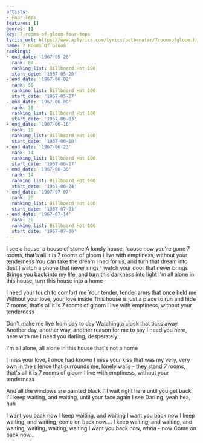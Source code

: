 ```yaml
---
artists:
- Four Tops
features: []
genres: []
key: 7-rooms-of-gloom-four-tops
lyrics_url: https://www.azlyrics.com/lyrics/patbenatar/7roomsofgloom.html
name: 7 Rooms Of Gloom
rankings:
- end_date: '1967-05-26'
  rank: 87
  ranking_list: Billboard Hot 100
  start_date: '1967-05-20'
- end_date: '1967-06-02'
  rank: 50
  ranking_list: Billboard Hot 100
  start_date: '1967-05-27'
- end_date: '1967-06-09'
  rank: 30
  ranking_list: Billboard Hot 100
  start_date: '1967-06-03'
- end_date: '1967-06-16'
  rank: 19
  ranking_list: Billboard Hot 100
  start_date: '1967-06-10'
- end_date: '1967-06-23'
  rank: 14
  ranking_list: Billboard Hot 100
  start_date: '1967-06-17'
- end_date: '1967-06-30'
  rank: 14
  ranking_list: Billboard Hot 100
  start_date: '1967-06-24'
- end_date: '1967-07-07'
  rank: 20
  ranking_list: Billboard Hot 100
  start_date: '1967-07-01'
- end_date: '1967-07-14'
  rank: 39
  ranking_list: Billboard Hot 100
  start_date: '1967-07-08'
---
```


I see a house, a house of stone
A lonely house, 'cause now you're gone
7 rooms, that's all it is
7 rooms of gloom
I live with emptiness, without your tenderness
You can take the dream I had for us, and turn that dream into dust
I watch a phone that never rings
I watch your door that never brings
Brings you back into my life, and turn this darkness into light
I'm all alone in this house, turn this house into a home

I need your touch to comfort me
Your tender, tender arms that once held me
Without your love, your love inside
This house is just a place to run and hide
7 rooms, that's all it is
7 rooms of gloom
I live with emptiness, without your tenderness

Don't make me live from day to day
Watching a clock that ticks away
Another day, another way, another reason for me to say
I need you here, here with me
I need you darling, desperately

I'm all alone, all alone in this house that's not a home

I miss your love, I once had known
I miss your kiss that was my very, very own
In the silence that surrounds me, lonely walls - they stand
7 rooms, that's all it is
7 rooms of gloom
I live with emptiness, without your tenderness

And all the windows are painted black
I'll wait right here until you get back
I'll keep waiting, and waiting, until your face again I see
Darling, yeah hea, huh

I want you back now
I keep waiting, and waiting
I want you back now
I keep waiting, and waiting, come on back now....
I keep waiting, and waiting, and waiting, waiting, waiting, waiting
I want you back now, whoa - now
Come on back now...



